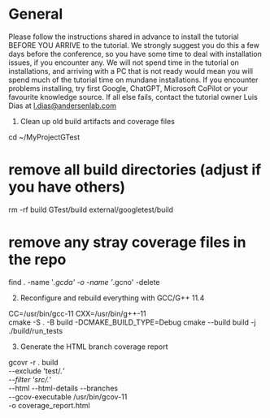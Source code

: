 # General
Please follow the instructions shared in advance to install the tutorial BEFORE YOU ARRIVE to the tutorial. We strongly suggest you do this a few days before the conference, so you have some time to deal with installation issues, if you encounter any. 
We will not spend time in the tutorial on installations, and arriving with a PC that is not ready would mean you will spend much of the tutorial time on mundane installations. 
If you encounter problems installing, try first Google, ChatGPT, Microsoft CoPilot or your favourite knowledge source. If all else fails, contact the tutorial owner Luis Dias  at l.dias@andersenlab.com

1) Clean up old build artifacts and coverage files

cd ~/MyProjectGTest

# remove all build directories (adjust if you have others)
rm -rf build GTest/build external/googletest/build

# remove any stray coverage files in the repo
find . -name '*.gcda' -o -name '*.gcno' -delete


2) Reconfigure and rebuild everything with GCC/G++ 11.4

CC=/usr/bin/gcc-11 CXX=/usr/bin/g++-11 \
cmake -S . -B build -DCMAKE_BUILD_TYPE=Debug
cmake --build build -j
./build/run_tests


3) Generate the HTML branch coverage report

gcovr -r . build \
  --exclude 'test/.*' \
  --filter 'src/.*' \
  --html --html-details --branches \
  --gcov-executable /usr/bin/gcov-11 \
  -o coverage_report.html